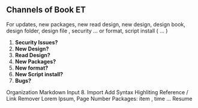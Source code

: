 ## Channels of Book ET 

For updates, new packages, new read design, new design, design book, design folder, design file , security ... or format, script install ( ... ) 

   1. **Security Issues?**  
   2. **New Design?** 
   3. **Read Design?** 
   4. **New Packages?** 
   5. **New format?** 
   6. **New Script install?** 
   7. **Bugs?**  


  Organization Markdown Input
   8. Import 
Add Syntax Highliting
Reference / Link
Remover Lorem Ipsum, Page Number
Packages: item , time ... 
Resume 
